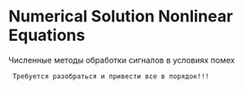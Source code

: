 # Numerical Solution Nonlinear Equations
Численные методы обработки сигналов в условиях помех
    
     Требуется разобраться и привести все в порядок!!!
